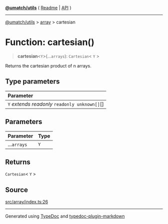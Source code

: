 [**@umatch/utils**](../../README.md) ( [Readme](../../README.md) \| [API](../../API.md) )

---

[@umatch/utils](../../API.md) > [array](../README.md) > cartesian

# Function: cartesian()

> **cartesian**\<`Y`\>(...`arrays`): `Cartesian`\< `Y` \>

Returns the cartesian product of n arrays.

## Type parameters

| Parameter                                       |
| :---------------------------------------------- |
| `Y` _extends_ _readonly_ `readonly unknown[]`[] |

## Parameters

| Parameter   | Type |
| :---------- | :--- |
| ...`arrays` | `Y`  |

## Returns

`Cartesian`\< `Y` \>

## Source

[src/array/index.ts:26](https://github.com/umatch-oficial/utils/blob/a9008ad/src/array/index.ts#L26)

---

Generated using [TypeDoc](https://typedoc.org/) and [typedoc-plugin-markdown](https://www.npmjs.com/package/typedoc-plugin-markdown)
